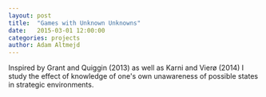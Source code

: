 ```yaml
---
layout: post
title:  "Games with Unknown Unknowns"
date:   2015-03-01 12:00:00
categories: projects
author: Adam Altmejd
---
```


Inspired by Grant and Quiggin (2013) as well as Karni and Vierø (2014) I study the effect of knowledge of one's own unawareness of possible states in strategic environments. 
